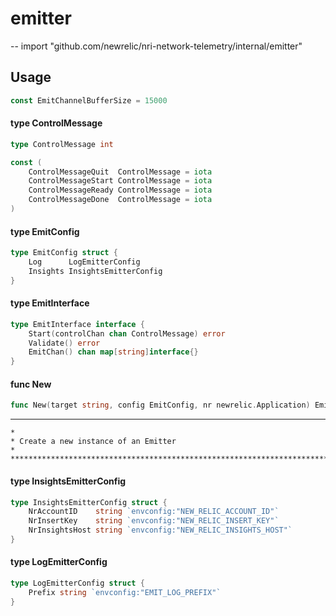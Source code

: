 # emitter
--
    import "github.com/newrelic/nri-network-telemetry/internal/emitter"


## Usage

```go
const EmitChannelBufferSize = 15000
```

#### type ControlMessage

```go
type ControlMessage int
```


```go
const (
	ControlMessageQuit  ControlMessage = iota
	ControlMessageStart ControlMessage = iota
	ControlMessageReady ControlMessage = iota
	ControlMessageDone  ControlMessage = iota
)
```

#### type EmitConfig

```go
type EmitConfig struct {
	Log      LogEmitterConfig
	Insights InsightsEmitterConfig
}
```


#### type EmitInterface

```go
type EmitInterface interface {
	Start(controlChan chan ControlMessage) error
	Validate() error
	EmitChan() chan map[string]interface{}
}
```


#### func  New

```go
func New(target string, config EmitConfig, nr newrelic.Application) EmitInterface
```
*****************************************************************************

    *
    * Create a new instance of an Emitter
    *
    *****************************************************************************

#### type InsightsEmitterConfig

```go
type InsightsEmitterConfig struct {
	NrAccountID    string `envconfig:"NEW_RELIC_ACCOUNT_ID"`
	NrInsertKey    string `envconfig:"NEW_RELIC_INSERT_KEY"`
	NrInsightsHost string `envconfig:"NEW_RELIC_INSIGHTS_HOST"`
}
```


#### type LogEmitterConfig

```go
type LogEmitterConfig struct {
	Prefix string `envconfig:"EMIT_LOG_PREFIX"`
}
```
